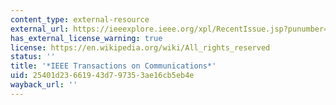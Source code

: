 ```yaml
---
content_type: external-resource
external_url: https://ieeexplore.ieee.org/xpl/RecentIssue.jsp?punumber=26
has_external_license_warning: true
license: https://en.wikipedia.org/wiki/All_rights_reserved
status: ''
title: '*IEEE Transactions on Communications*'
uid: 25401d23-6619-43d7-9735-3ae16cb5eb4e
wayback_url: ''
---
```

